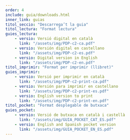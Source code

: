 ```yaml
---
order: 4
include: guia/downloads.html
inner_link: guias
titol_seccio: "Descarrega’t la guia"
titol_lectura: "Format lectura"
guies_lectura:
    - versio: Versió digital en català
      link: "/assets/img/PDP-c2-ca.pdf"
    - versio: Versión digital en castellano
      link: "/assets/img/PDP-c2-es.pdf"
    - versio: Digital version in English
      link: "/assets/img/PDP-c2-en.pdf"  
titol_imprimir: "Format per imprimir (llibret)"
guies_imprimir:
    - versio: Versió per imprimir en català
      link: "/assets/img/PDP-c2-print-ca.pdf"
    - versio: Versión para imprimir en castellano
      link: "/assets/img/PDP-c2-print-es.pdf"
    - versio: English version to print
      link: "/assets/img/PDP-c2-print-en.pdf"
titol_pocket: "Format desplegable de butxaca"
guies_pocket:
    - versio: Versió de butxaca en català i castellà
      link: "/assets/img/GUIA_POCKET_CAT_ES.pdf"
    - versio: English and Spanish pocket version
      link: "/assets/img/GUIA_POCKET_EN_ES.pdf"
---
```

